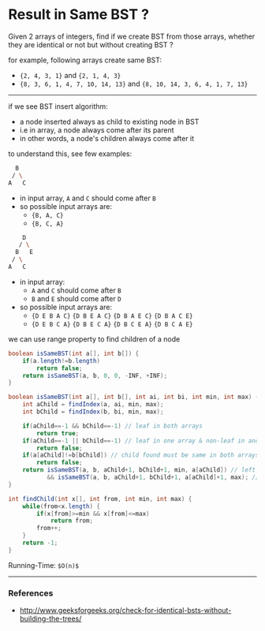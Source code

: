 # Result in Same BST ?

Given 2 arrays of integers, find if we create BST from those arrays,
whether they are identical or not but without creating BST ?

for example, following arrays create same BST:
* `{2, 4, 3, 1}` and `{2, 1, 4, 3}`
* `{8, 3, 6, 1, 4, 7, 10, 14, 13}` and `{8, 10, 14, 3, 6, 4, 1, 7, 13}`

---

if we see BST insert algorithm:
* a node inserted always as child to existing node in BST
* i.e in array, a node always come after its parent
* in other words, a node's children always come after it

to understand this, see few examples:

```bash
  B
 / \
A   C
```
* in input array, `A` and `C` should come after `B`
* so possible input arrays are:
    * `{B, A, C}`
    * `{B, C, A}`

```bash
    D
   / \
  B   E
 / \
A   C
```
* in input array:
    * `A` and `C` should come after `B`
    * `B` and `E` should come after `D`
* so possible input arrays are:
    * `{D E B A C}` `{D B E A C}` `{D B A E C}` `{D B A C E}`
    * `{D E B C A}` `{D B E C A}` `{D B C E A}` `{D B C A E}`

we can use range property to find children of a node

```java
boolean isSameBST(int a[], int b[]) {
    if(a.length!=b.length)
        return false;
    return isSameBST(a, b, 0, 0, -INF, +INF);
}

boolean isSameBST(int a[], int b[], int ai, int bi, int min, int max) {
    int aChild = findIndex(a, ai, min, max);
    int bChild = findIndex(b, bi, min, max);

    if(aChild==-1 && bChild==-1) // leaf in both arrays
        return true;
    if(aChild==-1 || bChild==-1) // leaf in one array & non-leaf in another
        return false;
    if(a[aChild]!=b[bChild]) // child found must be same in both arrays
        return false;
    return isSameBST(a, b, aChild+1, bChild+1, min, a[aChild]) // left subtree `<=`
           && isSameBST(a, b, aChild+1, bChild+1, a[aChild]+1, max); // right subtree '>`
}

int findChild(int x[], int from, int min, int max) {
    while(from<x.length) {
        if(x[from]>=min && x[from]<=max)
            return from;
        from++;
    }
    return -1;
}
```

Running-Time: `$O(n)$`

---

### References

* <http://www.geeksforgeeks.org/check-for-identical-bsts-without-building-the-trees/>
